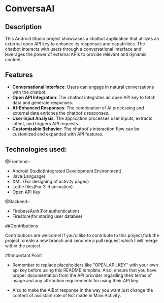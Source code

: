 # ConversaAI

## Description

This Android Studio project showcases a chatbot application that utilizes an external open API key to enhance its
responses and capabilities. The chatbot interacts with users through a conversational interface and leverages the 
power of external APIs to provide relevant and dynamic content.

## Features

- **Conversational Interface**: Users can engage in natural conversations with the chatbot.
- **Open API Integration**: The chatbot integrates an open API key to fetch data and generate responses.
- **AI-Enhanced Responses**: The combination of AI processing and external data enriches the chatbot's responses.
- **User Input Analysis**: The application processes user inputs, extracts intent, and triggers API requests.
- **Customizable Behavior**: The chatbot's interaction flow can be customized and expanded with API features.

## Technologies used:

@Frontend:-
- Android Studio(Integrated Development Environment)
- Java(Language)
- XML (For designing of activity pages)
- Lottie files(For 3-d animation)
- Open API Key

@Backend:-
- FirebaseAuth(For authentication)
- Firestore(for storing user databse)

##Contributions

Contributions are welcome! If you'd like to contribute to this project,fork the project, create a new branch and 
send me a pull request which I will merge within the project.

##Important Point
-  Remember to replace placeholders like "OPEN_API_KEY"  with your own api key before using this README template. 
  Also, ensure that you have proper documentation from the API provider regarding their terms of usage 
  and any attribution requirements for using their API key.

-  Also,to make the AiBot response in the way you  want just change the content of assistant role of Bot made in
   Main Activity. 




